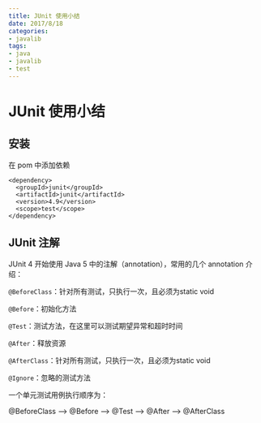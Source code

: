 ```yaml
---
title: JUnit 使用小结
date: 2017/8/18
categories:
- javalib
tags:
- java
- javalib
- test
---
```


# JUnit 使用小结

## 安装

在 pom 中添加依赖

```
<dependency>
  <groupId>junit</groupId>
  <artifactId>junit</artifactId>
  <version>4.9</version>
  <scope>test</scope>
</dependency>
```

## JUnit 注解

JUnit 4 开始使用 Java 5 中的注解（annotation），常用的几个 annotation 介绍：

`@BeforeClass`：针对所有测试，只执行一次，且必须为static void

`@Before`：初始化方法

`@Test`：测试方法，在这里可以测试期望异常和超时时间

`@After`：释放资源

`@AfterClass`：针对所有测试，只执行一次，且必须为static void

`@Ignore`：忽略的测试方法

一个单元测试用例执行顺序为：

@BeforeClass –> @Before –> @Test –> @After –> @AfterClass
